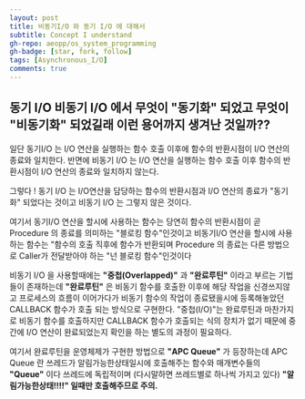 ```yaml
---
layout: post
title: 비동기I/O 와 동기 I/O 에 대해서
subtitle: Concept I understand
gh-repo: aeopp/os_system_programming
gh-badge: [star, fork, follow]
tags: [Asynchronous_I/O]
comments: true
---
```


## 동기 I/O 비동기 I/O 에서 무엇이 "동기화" 되었고 무엇이 "비동기화" 되었길래 이런 용어까지 생겨난 것일까??
일단 동기I/O 는 I/O 연산을 실행하는 함수 호출 이후에 함수의 반환시점이 I/O 연산의 종료와 일치한다.
반면에 비동기 I/O 는 I/O 연산을 실행하는 함수 호출 이후 함수의 반환시점이 I/O 연산의 종료와 일치하지 않는다.

그렇다 ! 동기 I/O 는 I/O연산을 담당하는 함수의 반환시점과 I/O 연산의 종료가 "동기화" 되었다는 것이고
        비동기 I/O 는 그렇지 않은 것이다.

여기서 동기I/O 연산을 할시에 사용하는 함수는 당연히 함수의 반환시점이 곧 Procedure 의 종료를 의미하는 "블로킹 함수"인것이고
      비동기I/O 연산을 할시에 사용하는 함수는 "함수의 호출 직후에 함수가 반환되며 Procedure 의 종료는 다른 방법으로 Caller가 전달받아야 하는 "넌 블로킹 함수"인것이다

비동기 I/O 을 사용할때에는 **"중첩(Overlapped)"** 과 **"완료루틴"** 이라고 부르는 기법들이 존재하는데
**"완료루틴"** 은 비동기 함수를 호출한 이후에 해당 작업을 신경쓰지않고 프로세스의 흐름이 이어가다가 
비동기 함수의 작업이 종료됐을시에 등록해놓았던 CALLBACK 함수가 호출 되는 방식으로 구현한다.
"중첩(I/O)"는 완료루틴과 마찬가지로 비동기 함수를 호출하지만 CALLBACK 함수가 호출되는 식의 장치가 없기 때문에
중간에 I/O 연산이 완료되었는지 확인을 하는 별도의 과정이 필요하다.

여기서 완료루틴을 운영체제가 구현한 방법으로 **"APC Queue"** 가 등장하는데
APC Queue 란 쓰레드가 알림가능한상태일시에 호출해주는 함수와 매개변수들의 **"Queue"** 이다
쓰레드에 독립적이며 (다시말하면 쓰레드별로 하나씩 가지고 있다) **"알림가능한상태!!!!" 일때만 호출해주므로 주의.**

